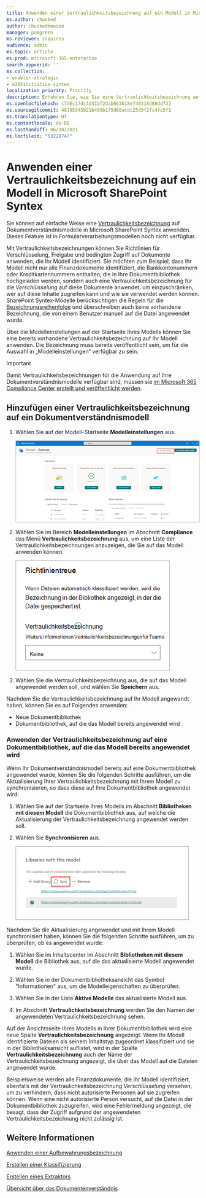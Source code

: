 ```yaml
---
title: Anwenden einer Vertraulichkeitsbezeichnung auf ein Modell in Microsoft SharePoint Syntex
ms.author: chucked
author: chuckedmonson
manager: pamgreen
ms.reviewer: ssquires
audience: admin
ms.topic: article
ms.prod: microsoft-365-enterprise
search.appverid: ''
ms.collection:
- enabler-strategic
- m365initiative-syntex
localization_priority: Priority
description: Erfahren Sie, wie Sie eine Vertraulichkeitsbezeichnung auf ein Modell in SharePoint Syntex anwenden.
ms.openlocfilehash: c7d6c17dc4d41bf2dab663618e740318d88dd723
ms.sourcegitcommit: 48195345b21b409b175d68acdc25d9f2fc4fc5f1
ms.translationtype: HT
ms.contentlocale: de-DE
ms.lasthandoff: 06/30/2021
ms.locfileid: "53228747"
---
```

# <a name="apply-a-sensitivity-label-to-a-model-in-microsoft-sharepoint-syntex"></a>Anwenden einer Vertraulichkeitsbezeichnung auf ein Modell in Microsoft SharePoint Syntex

Sie können auf einfache Weise eine [Vertraulichkeitsbezeichnung](../compliance/sensitivity-labels.md) auf Dokumentverständnismodelle in Microsoft SharePoint Syntex anwenden. Dieses Feature ist in Formularverarbeitungsmodellen noch nicht verfügbar.

Mit Vertraulichkeitsbezeichnungen können Sie Richtlinien für Verschlüsselung, Freigabe und bedingten Zugriff auf Dokumente anwenden, die Ihr Modell identifiziert. Sie möchten zum Beispiel, dass Ihr Modell nicht nur alle Finanzdokumente identifiziert, die Bankkontonummern oder Kreditkartennummern enthalten, die in Ihre Dokumentbibliothek hochgeladen werden, sondern auch eine Vertraulichkeitsbezeichnung für die *Verschlüsselung* auf diese Dokumente anwendet, um einzuschränken, wer auf diese Inhalte zugreifen kann und wie sie verwendet werden können. SharePoint Syntex-Modelle berücksichtigen die Regeln für die [Bezeichnungsreihenfolge](../compliance/apply-sensitivity-label-automatically.md#how-multiple-conditions-are-evaluated-when-they-apply-to-more-than-one-label) und überschreiben auch keine vorhandene Bezeichnung, die von einem Benutzer manuell auf die Datei angewendet wurde. 

Über die Modelleinstellungen auf der Startseite Ihres Modells können Sie eine bereits vorhandene Vertraulichkeitsbezeichnung auf Ihr Modell anwenden. Die Bezeichnung muss bereits veröffentlicht sein, um für die Auswahl in „Modelleinstellungen“ verfügbar zu sein.

> [!Important]
> Damit Vertraulichkeitsbezeichnungen für die Anwendung auf Ihre Dokumentverständnismodelle verfügbar sind, müssen sie [im Microsoft 365 Compliance Center erstellt und veröffentlicht werden](../business-video/create-sensitivity-labels.md).

## <a name="add-a-sensitivity-label-to-a-document-understanding-model"></a>Hinzufügen einer Vertraulichkeitsbezeichnung auf ein Dokumentverständnismodell

1. Wählen Sie auf der Modell-Startseite **Modelleinstellungen** aus.

   ![Screenshot der Modellseite mit der hervorgehobenen Option „Modelleinstellungen“.](../media/content-understanding/sensitivity-model-settings.png)

2. Wählen Sie im Bereich **Modelleinstellungen** im Abschnitt **Compliance** das Menü **Vertraulichkeitsbezeichnung** aus, um eine Liste der Vertraulichkeitsbezeichnungen anzuzeigen, die Sie auf das Modell anwenden können.

   ![Screenshot des Bereichs „Modelleinstellungen“ zeigt das Menü „Vertraulichkeitsbezeichnung“.](../media/content-understanding/sensitivity-model-settings-pane.png) 

3. Wählen Sie die Vertraulichkeitsbezeichnung aus, die auf das Modell angewendet werden soll, und wählen Sie **Speichern** aus.

Nachdem Sie die Vertraulichkeitsbezeichnung auf Ihr Modell angewandt haben, können Sie es auf Folgendes anwenden:

- Neue Dokumentbibliothek
- Dokumentbibliothek, auf die das Modell bereits angewendet wird
 
### <a name="apply-the-sensitivity-label-to-a-document-library-to-which-the-model-is-already-applied"></a>Anwenden der Vertraulichkeitsbezeichnung auf eine Dokumentbibliothek, auf die das Modell bereits angewendet wird

Wenn Ihr Dokumentverständnismodell bereits auf eine Dokumentbibliothek angewendet wurde, können Sie die folgenden Schritte ausführen, um die Aktualisierung Ihrer Vertraulichkeitsbezeichnung mit Ihrem Modell zu synchronisieren, so dass diese auf Ihre Dokumentbibliothek angewendet wird:

1. Wählen Sie auf der Startseite Ihres Modells im Abschnitt **Bibliotheken mit diesem Modell** die Dokumentbibliothek aus, auf welche die Aktualisierung der Vertraulichkeitsbezeichnung angewendet werden soll.

2. Wählen Sie **Synchronisieren** aus.

   ![Screenshot zeigt den Abschnitt „Bibliotheken mit diesem Modell“ mit der hervorgehobenen Option „Synchronisieren“.](../media/content-understanding/sensitivity-libraries-sync.png)

Nachdem Sie die Aktualisierung angewendet und mit Ihrem Modell synchronisiert haben, können Sie die folgenden Schritte ausführen, um zu überprüfen, ob es angewendet wurde:

1. Wählen Sie im Inhaltscenter im Abschnitt **Bibliotheken mit diesem Modell** die Bibliothek aus, auf die das aktualisierte Modell angewendet wurde. 

2. Wählen Sie in der Dokumentbibliotheksansicht das Symbol "Informationen" aus, um die Modelleigenschaften zu überprüfen.

3. Wählen Sie in der Liste **Aktive Modelle** das aktualisierte Modell aus.

4. Im Abschnitt **Vertraulichkeitsbezeichnung** werden Sie den Namen der angewendeten Vertraulichkeitsbezeichnung sehen.

Auf der Ansichtsseite Ihres Modells in Ihrer Dokumentbibliothek wird eine neue Spalte **Vertraulichkeitsbezeichnung** angezeigt. Wenn Ihr Modell identifizierte Dateien als seinem Inhaltstyp zugeordnet klassifiziert und sie in der Bibliotheksansicht auflistet, wird in der Spalte **Vertraulichkeitsbezeichnung** auch der Name der Vertraulichkeitsbezeichnung angezeigt, die über das Modell auf die Dateien angewendet wurde.

Beispielsweise werden alle Finanzdokumente, die Ihr Modell identifiziert, ebenfalls mit der Vertraulichkeitsbezeichnung *Verschlüsselung* versehen, um zu verhindern, dass nicht autorisierte Personen auf sie zugreifen können. Wenn eine nicht autorisierte Person versucht, auf die Datei in der Dokumentbibliothek zuzugreifen, wird eine Fehlermeldung angezeigt, die besagt, dass der Zugriff aufgrund der angewendeten Vertraulichkeitsbezeichnung nicht zulässig ist.

<!---
## Add a sensitivity label to a form processing model

> [!Important]
> For sensitivity labels to be available to apply to your form processing model, they need to be [created and published in the Microsoft 365 Compliance Center](../business-video/create-sensitivity-labels.md).

You can either apply a sensitivity label to a form processing model when you are creating a model, or apply it to an existing model.

### Add a sensitivity label when you create a form processing model

1. When you [create a new form processing model](create-a-form-processing-model.md), select **Advanced settings**.

2. In **Advanced settings**, in the **Sensitivity label** section, select the menu and then select the sensitivity label you want to apply to the model.

3.  After you've completed your remaining model settings, select **Create** to build your model.

### Add a sensitivity label to an existing form processing model

You can add a sensitivity label to an existing form processing model in different ways:

- Through the **Automate** menu in the document library
- Through the **Active model** settings in the document library 

#### Add a sensitivity label to an existing form processing model through the Automate menu

You can add a sensitivity label to an existing form processing model that you own through the **Automate** menu in the document library in which the model is applied.

1. In your document library to which the form processing model is applied, select the **Automate** menu, select **AI Builder**, and then select **View form processing model details**.

2. On the **Model details** pane, in the **Sensitivity label** section, select the sensitivity label you want to apply. Then select **Save**.

#### Add a sensitivity label to an existing form processing model in the active model settings

You can add a sensitivity label to an existing form processing model that you own through the **Active model** settings in the document library in which the model is applied.

1. In the SharePoint document library in which the model is applied, select the **View active models** icon, and then select **View active models**.

2. In **Active models**, select the form processing model to which you want to apply the sensitivity label.

3. On the **Model details** pane, in the **Sensitivity label** section, select the sensitivity label you want to apply. Then select **Save**.

   > [!NOTE]
   > You must be the model owner for the **Model settings** pane to be editable. 
--->

## <a name="see-also"></a>Weitere Informationen

[Anwenden einer Aufbewahrungsbezeichnung](apply-a-retention-label-to-a-model.md)

[Erstellen einer Klassifizierung](create-a-classifier.md)

[Erstellen eines Extraktors](create-an-extractor.md)

[Übersicht über das Dokumentenverständnis](document-understanding-overview.md)
